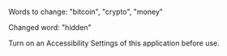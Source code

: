 Words to change: "bitcoin", "crypto", "money"

Changed word: "hidden"

Turn on an Accessibility Settings of this application before use.
